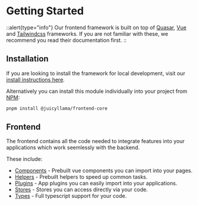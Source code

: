 # Getting Started

::alert{type="info"}
Our frontend framework is built on top of [Quasar](https://quasar.dev), [Vue](https://vuejs.org) and [Tailwindcss](https://tailwindcss.com) frameworks. If you are not familiar with these, we recommend you read their documentation first.
::

## Installation

If you are looking to install the framework for local development, visit our [install instructions here](../../gettingstarted.md#installation).

Alternatively you can install this module individually into your project from [NPM](https://www.npmjs.com/package/@juicyllama/frontend-core):

```bash
pnpm install @juicyllama/frontend-core
```

## Frontend

The frontend contains all the code needed to integrate features into your applications which work seemlessly with the backend.

These include:

- [Components](./components/) - Prebuilt vue components you can import into your pages.
- [Helpers](./helpers/) - Prebuilt helpers to speed up common tasks.
- [Plugins](./plugins/) - App plugins you can easily import into your applications.
- [Stores](./stores/) - Stores you can access directly via your code.
- [Types](./types/) - Full typescript support for your code.